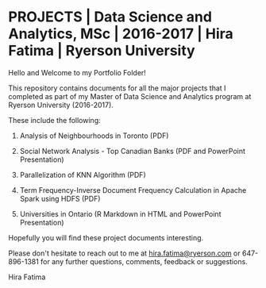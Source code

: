 # PROJECTS | Data Science and Analytics, MSc | 2016-2017 | Hira Fatima | Ryerson University

Hello and Welcome to my Portfolio Folder!



This repository contains documents for all the major projects that I completed as part of my Master of Data Science and Analytics program at Ryerson University (2016-2017).



These include the following:

1. Analysis of Neighbourhoods in Toronto (PDF)

2. Social Network Analysis - Top Canadian Banks (PDF and PowerPoint Presentation)

3. Parallelization of KNN Algorithm (PDF)

4. Term Frequency-Inverse Document Frequency Calculation in Apache Spark using HDFS (PDF)

5. Universities in Ontario (R Markdown in HTML and PowerPoint Presentation)




Hopefully you will find these project documents interesting.



Please don't hesitate to reach out to me at hira.fatima@ryerson.com or 647-896-1381 for any further questions, comments, feedback or suggestions.




Hira Fatima

